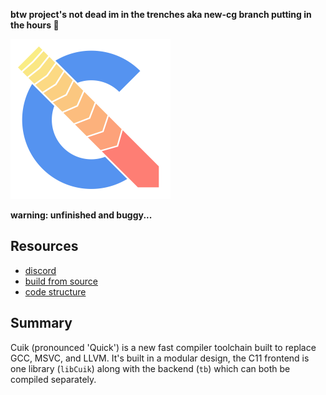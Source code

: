 **btw project's not dead im in the trenches aka new-cg branch putting in the hours 😤**

<img src="logo/cuik.svg" width="256px"/>

**warning: unfinished and buggy...**

## Resources

* [discord](https://discord.gg/UFuHChZswc)
* [build from source](https://github.com/RealNeGate/Cuik/blob/master/docs/BUILDING.txt)
* [code structure](https://github.com/RealNeGate/Cuik/blob/master/docs/STRUCTURE.txt)

## Summary

Cuik (pronounced 'Quick') is a new fast compiler toolchain built to replace GCC, MSVC, and LLVM. It's built in a modular design, the C11 frontend is one library (`libCuik`) along with the backend (`tb`) which can both be compiled separately.
